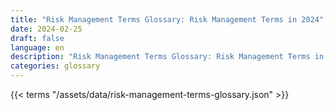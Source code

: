 ```yaml
---
title: "Risk Management Terms Glossary: Risk Management Terms in 2024"  
date: 2024-02-25
draft: false
language: en
description: "Risk Management Terms Glossary: Risk Management Terms in 2024 | Risk Management Terms Glossary"
categories: glossary
---
```


{{< terms "/assets/data/risk-management-terms-glossary.json" >}}